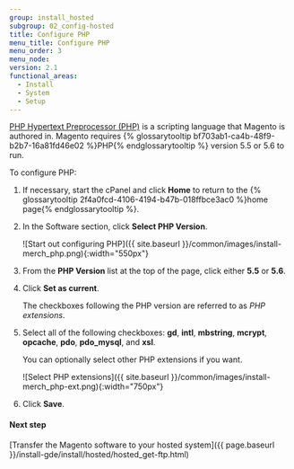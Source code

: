 ```yaml
---
group: install_hosted
subgroup: 02_config-hosted
title: Configure PHP
menu_title: Configure PHP
menu_order: 3
menu_node:
version: 2.1
functional_areas:
  - Install
  - System
  - Setup
---
```


[PHP Hypertext Preprocessor (PHP)](http://php.net/manual/en/faq.general.php) is a scripting language that Magento is authored in. Magento requires {% glossarytooltip bf703ab1-ca4b-48f9-b2b7-16a81fd46e02 %}PHP{% endglossarytooltip %} version 5.5 or 5.6 to run.

To configure PHP:

1.	If necessary, start the cPanel and click **Home** to return to the {% glossarytooltip 2f4a0fcd-4106-4194-b47b-018ffbce3ac0 %}home page{% endglossarytooltip %}.
2.	In the Software section, click **Select PHP Version**.

    ![Start out configuring PHP]({{ site.baseurl }}/common/images/install-merch_php.png){:width="550px"}

3.	From the **PHP Version** list at the top of the page, click either **5.5** or **5.6**.

4.	Click **Set as current**.

    The checkboxes following the PHP version are referred to as *PHP extensions*.

4.	Select all of the following checkboxes: **gd**, **intl**, **mbstring**, **mcrypt**, **opcache**, **pdo**, **pdo_mysql**, and **xsl**.

    You can optionally select other PHP extensions if you want.

    ![Select PHP extensions]({{ site.baseurl }}/common/images/install-merch_php-ext.png){:width="750px"}

5.	Click **Save**.

#### Next step

[Transfer the Magento software to your hosted system]({{ page.baseurl }}/install-gde/install/hosted/hosted_get-ftp.html)
